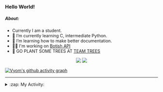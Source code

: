### Hello World!

##### About:
- Currently I am a student.
- 🌱 I’m currently learning C, intermediate Python.
- 🌱 I’m learning how to make better documentation.
- 👨‍💻 I'm working on [Botish API](https://github.com/Vyvy-vi/api)
- 🌱 GO PLANT SOME TREES AT [TEAM TREES](https://teamtrees.org/)

<p align="center">
  <a href="https://twitter.com/Vyvy_viM"><img target="_blank" src="https://img.shields.io/badge/twitter%20@Vyvy_viM-0D95E8?style=for-the-badge&logo=twitter&logoColor=white"/></a> 
  <a href="https://vyvy-vi.github.io/portfolio"><img target="_blank" src="https://img.shields.io/badge/-I_love_open_source-green?style=for-the-badge&logo=github&logoColor=black"/></a> 
</p>

[![Vyom's github activity graph](https://activity-graph.herokuapp.com/graph?username=Vyvy-vi)](https://github.com/ashutosh00710/github-readme-activity-graph)

---
<details>
  <summary>:zap: My Activity:</summary>
  
<!--START_SECTION:waka-->
**I'm a Night 🦉** 

```text
🌞 Morning    44 commits     ██░░░░░░░░░░░░░░░░░░░░░░░   8.33% 
🌆 Daytime    126 commits    ██████░░░░░░░░░░░░░░░░░░░   23.86% 
🌃 Evening    166 commits    ███████░░░░░░░░░░░░░░░░░░   31.44% 
🌙 Night      192 commits    █████████░░░░░░░░░░░░░░░░   36.36%

```
📅 **I'm Most Productive on Sunday** 

```text
Monday       50 commits     ██░░░░░░░░░░░░░░░░░░░░░░░   9.47% 
Tuesday      90 commits     ████░░░░░░░░░░░░░░░░░░░░░   17.05% 
Wednesday    72 commits     ███░░░░░░░░░░░░░░░░░░░░░░   13.64% 
Thursday     67 commits     ███░░░░░░░░░░░░░░░░░░░░░░   12.69% 
Friday       60 commits     ██░░░░░░░░░░░░░░░░░░░░░░░   11.36% 
Saturday     56 commits     ██░░░░░░░░░░░░░░░░░░░░░░░   10.61% 
Sunday       133 commits    ██████░░░░░░░░░░░░░░░░░░░   25.19%

```


📊 **This Week I Spent My Time On** 

```text
🔥 Editors: 
VS Code                  12 hrs 21 mins      ███████████████░░░░░░░░░░   59.78% 
Vim                      8 hrs 19 mins       ██████████░░░░░░░░░░░░░░░   40.22%

🐱‍💻 Projects: 
praise_backend_js        12 hrs 31 mins      ███████████████░░░░░░░░░░   60.54% 
Unknown Project          7 hrs 47 mins       █████████░░░░░░░░░░░░░░░░   37.67% 
discord-bot              17 mins             ░░░░░░░░░░░░░░░░░░░░░░░░░   1.44% 
onboarding-bot           3 mins              ░░░░░░░░░░░░░░░░░░░░░░░░░   0.25% 
file-utils               1 min               ░░░░░░░░░░░░░░░░░░░░░░░░░   0.11%

```


 Last Updated on 08/03/2022 19:04:44 UTC
<!--END_SECTION:waka-->
</details>
